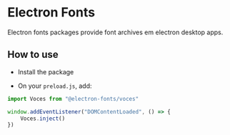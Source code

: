 # Electron Fonts

Electron fonts packages provide font archives em electron desktop apps.

## How to use

* Install the package

* On your `preload.js`, add:

```ts
import Voces from "@electron-fonts/voces"

window.addEventListener("DOMContentLoaded", () => {
    Voces.inject()
})
```